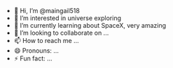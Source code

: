 - 👋 Hi, I’m @maingail518
- 👀 I’m interested in universe exploring
- 🌱 I’m currently learning about SpaceX, very amazing
- 💞️ I’m looking to collaborate on ...
- 📫 How to reach me ...
- 😄 Pronouns: ...
- ⚡ Fun fact: ...

<!---
maingail518/maingail518 is a ✨ special ✨ repository because its `README.md` (this file) appears on your GitHub profile.
You can click the Preview link to take a look at your changes.
--->
